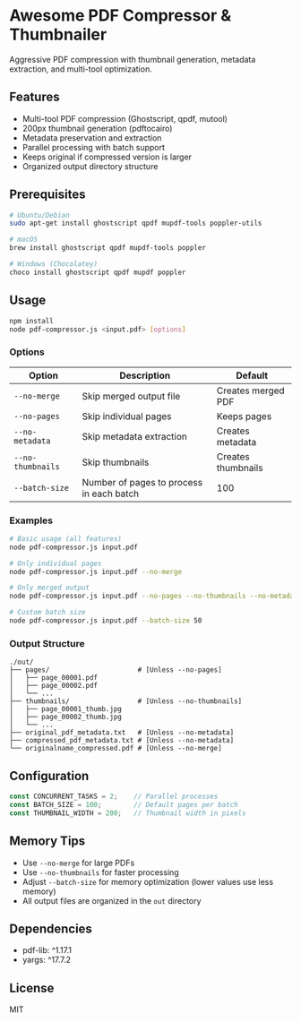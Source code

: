 # Awesome PDF Compressor & Thumbnailer

Aggressive PDF compression with thumbnail generation, metadata extraction, and multi-tool optimization.

## Features
- Multi-tool PDF compression (Ghostscript, qpdf, mutool)
- 200px thumbnail generation (pdftocairo)
- Metadata preservation and extraction
- Parallel processing with batch support
- Keeps original if compressed version is larger
- Organized output directory structure

## Prerequisites
```bash
# Ubuntu/Debian
sudo apt-get install ghostscript qpdf mupdf-tools poppler-utils

# macOS
brew install ghostscript qpdf mupdf-tools poppler

# Windows (Chocolatey)
choco install ghostscript qpdf mupdf poppler
```

## Usage
```bash
npm install
node pdf-compressor.js <input.pdf> [options]
```

### Options
| Option | Description | Default |
|--------|-------------|---------|
| `--no-merge` | Skip merged output file | Creates merged PDF |
| `--no-pages` | Skip individual pages | Keeps pages |
| `--no-metadata` | Skip metadata extraction | Creates metadata |
| `--no-thumbnails` | Skip thumbnails | Creates thumbnails |
| `--batch-size` | Number of pages to process in each batch | 100 |

### Examples
```bash
# Basic usage (all features)
node pdf-compressor.js input.pdf

# Only individual pages
node pdf-compressor.js input.pdf --no-merge

# Only merged output
node pdf-compressor.js input.pdf --no-pages --no-thumbnails --no-metadata

# Custom batch size
node pdf-compressor.js input.pdf --batch-size 50
```

### Output Structure
```
./out/
├── pages/                      # [Unless --no-pages]
│   ├── page_00001.pdf
│   ├── page_00002.pdf
│   └── ...
├── thumbnails/                 # [Unless --no-thumbnails]
│   ├── page_00001_thumb.jpg
│   ├── page_00002_thumb.jpg
│   └── ...
├── original_pdf_metadata.txt   # [Unless --no-metadata]
├── compressed_pdf_metadata.txt # [Unless --no-metadata]
└── originalname_compressed.pdf # [Unless --no-merge]
```

## Configuration
```javascript
const CONCURRENT_TASKS = 2;    // Parallel processes
const BATCH_SIZE = 100;        // Default pages per batch
const THUMBNAIL_WIDTH = 200;   // Thumbnail width in pixels
```

## Memory Tips
- Use `--no-merge` for large PDFs
- Use `--no-thumbnails` for faster processing
- Adjust `--batch-size` for memory optimization (lower values use less memory)
- All output files are organized in the `out` directory

## Dependencies
- pdf-lib: ^1.17.1
- yargs: ^17.7.2

## License
MIT